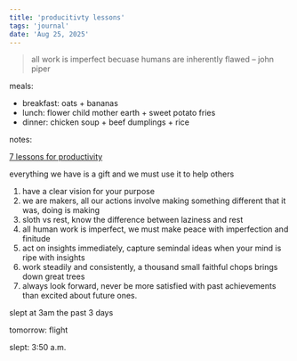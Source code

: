 ```yaml
---
title: 'producitivty lessons'
tags: 'journal'
date: 'Aug 25, 2025'
---
```


> all work is imperfect becuase humans are inherently flawed – john piper

meals:

- breakfast: oats + bananas
- lunch: flower child mother earth + sweet potato fries
- dinner: chicken soup + beef dumplings + rice

notes:

[7 lessons for productivity](https://www.youtube.com/watch?v=8p-c2uJvv7Y)

everything we have is a gift and we must use it to help others

1. have a clear vision for your purpose
2. we are makers, all our actions involve making something different that it was, doing is making
3. sloth vs rest, know the difference between laziness and rest
4. all human work is imperfect, we must make peace with imperfection and finitude
5. act on insights immediately, capture semindal ideas when your mind is ripe with insights
6. work steadily and consistently, a thousand small faithful chops brings down great trees
7. always look forward, never be more satisfied with past achievements than excited about future ones.

slept at 3am the past 3 days

tomorrow: flight

slept: 3:50 a.m.
